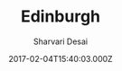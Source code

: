 ---
title: Edinburgh
github: https://github.com/sharvaridesai/hexo-theme-edinburgh
demo: https://sharvaridesai.github.io/hexo-theme-edinburgh-demo/
author: Sharvari Desai
ssg:
  - Hexo
cms:
  - Markdown
date: 2017-02-04T15:40:03.000Z
description: Beautiful minimal portfolio theme for Hexo.
draft: true
publish_date: '2017-02-04T15:40:03Z'
update_date: '2017-08-03T01:16:41Z'
github_star: 331
github_fork: 73
---